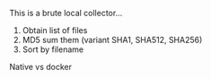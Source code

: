 This is a brute local collector...

1. Obtain list of files
1. MD5 sum them   (variant SHA1,  SHA512,  SHA256)
1. Sort by filename

Native vs docker
